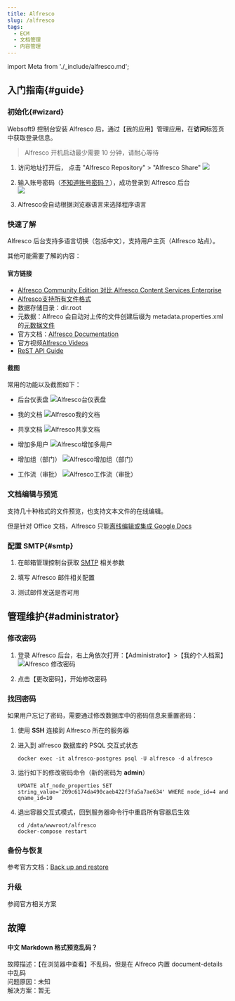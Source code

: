 ```yaml
---
title: Alfresco
slug: /alfresco
tags:
  - ECM
  - 文档管理
  - 内容管理
---
```


import Meta from './_include/alfresco.md';

<Meta name="meta" />



## 入门指南{#guide}

### 初始化{#wizard}

Websoft9 控制台安装 Alfresco 后，通过【我的应用】管理应用，在**访问**标签页中获取登录信息。

> Alfresco 开机启动最少需要 10 分钟，请耐心等待

1. 访问地址打开后， 点击 "Alfresco Repository" > "Alfresco Share"
   ![](https://libs.websoft9.com/Websoft9/DocsPicture/zh/alfresco/alfresco-login-websoft9.png)

2. 输入账号密码（[不知道账号密码？](./user/credentials)），成功登录到 Alfresco 后台  
   ![](https://libs.websoft9.com/Websoft9/DocsPicture/zh/alfresco/alfresco-consolegui-websoft9.png)

3. Alfresco会自动根据浏览器语言来选择程序语言

### 快速了解

Alfresco 后台支持多语言切换（包括中文），支持用户主页（Alfresco 站点）。  

其他可能需要了解的内容：

#### 官方链接

- [Alfresco Community Edition 对比 Alfresco Content Services Enterprise](https://www.alfresco.com/alfresco-content-services-enterprise-vs-alfresco-community-edition)
- [Alfresco支持所有文件格式](https://www.alfresco.com.cn/alfresco-formats)
- 数据存储目录：dir.root
- 元数据：Alfreco 会自动对上传的文件创建后缀为 metadata.properties.xml 的[元数据文件](https://docs.alfresco.com/content-services/latest/develop/repo-ext-points/metadata-extractors/)
- 官方文档：[Alfresco Documentation](https://docs.alfresco.com/content-services/community/using/content/) 
- 官方视频[Alfresco Videos](https://docs.alfresco.com/content-services/latest/tutorial/video/)
- [ReST API Guide](https://docs.alfresco.com/content-services/latest/develop/rest-api-guide/)

#### 截图

常用的功能以及截图如下：  

- 后台仪表盘
  ![Alfresco台仪表盘](http://libs.websoft9.com/Websoft9/DocsPicture/zh/alfresco/alfresco-adminui-websoft9.png)

- 我的文档
  ![Alfresco我的文档](http://libs.websoft9.com/Websoft9/DocsPicture/zh/alfresco/alfresco-mydocs-websoft9.png)

- 共享文档
  ![Alfresco共享文档](http://libs.websoft9.com/Websoft9/DocsPicture/zh/alfresco/alfresco-sharedocs-websoft9.png)

- 增加多用户
  ![Alfresco增加多用户](http://libs.websoft9.com/Websoft9/DocsPicture/zh/alfresco/alfresco-addusers-websoft9.png)

- 增加组（部门）
  ![Alfresco增加组（部门）](http://libs.websoft9.com/Websoft9/DocsPicture/zh/alfresco/alfresco-addgroup-websoft9.png)

- 工作流（审批）
  ![Alfresco工作流（审批）](http://libs.websoft9.com/Websoft9/DocsPicture/zh/alfresco/alfresco-workflow-websoft9.png)


### 文档编辑与预览

支持几十种格式的文件预览，也支持文本文件的在线编辑。  

但是针对 Office 文档，Alfresco 只能[离线编辑或集成 Google Docs](https://docs.alfresco.com/content-services/community/using/content/files-folders/)



### 配置 SMTP{#smtp}

1. 在邮箱管理控制台获取 [SMTP](./administrator/smtp) 相关参数

2. 填写 Alfresco 邮件相关配置

3. 测试邮件发送是否可用


## 管理维护{#administrator}

### 修改密码

1. 登录 Alfresco 后台，右上角依次打开：【Administrator】>【我的个人档案】
  ![Alfresco 修改密码](https://libs.websoft9.com/Websoft9/DocsPicture/zh/alfresco/alfresco-modifypw-websoft9.png)

2. 点击【更改密码】，开始修改密码

### 找回密码

如果用户忘记了密码，需要通过修改数据库中的密码信息来重置密码：

1. 使用 **SSH** 连接到 Alfresco 所在的服务器

2. 进入到 alfresco 数据库的 PSQL 交互式状态
   ```
   docker exec -it alfresco-postgres psql -U alfresco -d alfresco
   ```

3. 运行如下的修改密码命令（新的密码为 **admin**）
   ```
   UPDATE alf_node_properties SET string_value='209c6174da490caeb422f3fa5a7ae634' WHERE node_id=4 and qname_id=10
   ```

4. 退出容器交互式模式，回到服务器命令行中重启所有容器后生效
   ```
   cd /data/wwwroot/alfresco
   docker-compose restart

### 备份与恢复

参考官方文档：[Back up and restore](https://docs.alfresco.com/content-services/community/admin/backup-restore/)

### 升级

参阅官方相关方案


## 故障

#### 中文 Markdown 格式预览乱码？

故障描述：【在浏览器中查看】不乱码，但是在 Alfreco 内置 document-details 中乱码  
问题原因：未知   
解决方案：暂无  